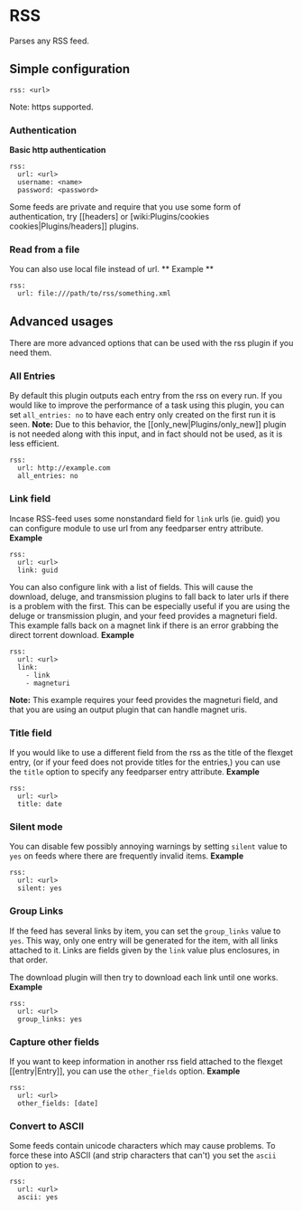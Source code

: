 # RSS

Parses any RSS feed.

## Simple configuration


    rss: <url>


Note: https supported.

### Authentication
**Basic http authentication**


    rss:
      url: <url>
      username: <name>
      password: <password>


Some feeds are private and require that you use some form of authentication, try [[headers] or  [wiki:Plugins/cookies cookies|Plugins/headers]] plugins.

### Read from a file

You can also use local file instead of url.
** Example **


    rss:
      url: file:///path/to/rss/something.xml


## Advanced usages

There are more advanced options that can be used with the rss plugin if you need them.

### All Entries
By default this plugin outputs each entry from the rss on every run. If you would like to improve the performance of a task using this plugin, you can set `all_entries: no` to have each entry only created on the first run it is seen.
**Note:** Due to this behavior, the [[only_new|Plugins/only_new]] plugin is not needed along with this input, and in fact should not be used, as it is less efficient.

    rss:
      url: http://example.com
      all_entries: no


### Link field
Incase RSS-feed uses some nonstandard field for `link` urls (ie. guid) you can
configure module to use url from any feedparser entry attribute.
**Example**


    rss:
      url: <url>
      link: guid


You can also configure link with a list of fields. This will cause the download, deluge, and transmission plugins to fall back to later urls if there is a problem with the first. This can be especially useful if you are using the deluge or transmission plugin, and your feed provides a magneturi field. This example falls back on a magnet link if there is an error grabbing the direct torrent download. 
**Example**


    rss:
      url: <url>
      link:
        - link
        - magneturi
**Note:** This example requires your feed provides the magneturi field, and that you are using an output plugin that can handle magnet uris.

### Title field

If you would like to use a different field from the rss as the title of the flexget entry, (or if your feed does not provide titles for the entries,) you can use the `title` option to specify any feedparser entry attribute.
**Example**

    rss:
      url: <url>
      title: date


### Silent mode

You can disable few possibly annoying warnings by setting `silent` value to `yes` on feeds where there are
frequently invalid items.
**Example**


    rss:
      url: <url>
      silent: yes


### Group Links

If the feed has several links by item, you can set the `group_links` value to `yes`. This way, only one entry will be generated for the item, with all links attached to it.
Links are fields given by the `link` value plus enclosures, in that order.

The download plugin will then try to download each link until one works.
**Example**


    rss:
      url: <url>
      group_links: yes


### Capture other fields

If you want to keep information in another rss field attached to the flexget [[entry|Entry]], you can use the `other_fields` option.
**Example**

    rss:
      url: <url>
      other_fields: [date]


### Convert to ASCII

Some feeds contain unicode characters which may cause problems. To force these into ASCII (and strip characters that can't) you set the `ascii` option to `yes`.


    rss:
      url: <url>
      ascii: yes

